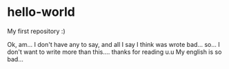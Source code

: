 # hello-world
My first repository :)

Ok, am... I don't have any to say, and all I say I think was wrote bad... so...
I don't want to write more than this.... thanks for reading u.u
My english is so bad...
